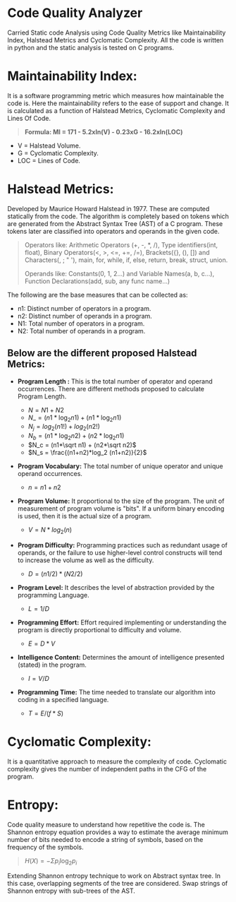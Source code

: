 
# Code Quality Analyzer
Carried Static code Analysis using Code Quality Metrics like Maintainability Index, Halstead Metrics and Cyclomatic Complexity.
All the code is written in python and the static analysis is tested on C programs.

# Maintainability Index:
It is a software programming metric which measures how maintainable the code is. Here the maintainability refers to the ease of support and change. 
It is calculated as a function of Halstead Metrics, Cyclomatic Complexity and Lines Of Code.

> **Formula: MI = 171 - 5.2xln(V) - 0.23xG - 16.2xln(LOC)** 
- V = Halstead Volume.
- G = Cyclomatic Complexity.
- LOC = Lines of Code.

# Halstead Metrics:
Developed by Maurice Howard Halstead in 1977.
These are computed statically from the code. The algorithm is completely based on tokens which are generated from the Abstract Syntax Tree (AST) of a C program.
These tokens later are classified into operators and operands in the given code. 
> Operators like: Arithmetic Operators (+, -, *, /), Type identifiers(int, float), Binary Operators(<, >, <=, +=, /=), Brackets({}, (), []) and Characters(, ; " '), main, for, while, if, else, return, break, struct, union.
> 
> Operands like: Constants(0, 1, 2...) and Variable Names(a, b, c...), Function Declarations(add, sub, any func name...)

The following are the base measures that can be collected as:
- n1: Distinct number of operators in a program.
- n2: Distinct number of operands in a program.
- N1: Total number of operators in a program.
- N2: Total number of operands in a program.

## Below are the different proposed Halstead Metrics:
- **Program Length :** This is the total number of operator and operand occurrences.
There are different methods proposed to calculate Program Length.
  - $N = N1 + N2$
  - $N\_ = (n1*\log_2 n1) + (n1*\log_2 n1)$
  - $N_j = log_2(n1!) + log_2(n2!)$
  - $N_b = (n1*\log_2 n2) + (n2*\log_2 n1)$
  - $N_c = (n1*\sqrt n1) + (n2*\sqrt n2)$
  - $N_s = \frac{(n1+n2)*log_2 (n1+n2)}{2}$
 
 - **Program Vocabulary:** The total number of unique operator and unique operand occurrences.
	  - $n = n1 + n2$
  - **Program Volume:** It proportional to the size of the program. The unit of measurement of program volume is "bits". If a uniform binary encoding is used, then it is the actual size of a program.
	  - $V = N * log_2 (n)$
  - **Program Difficulty:** Programming practices such as redundant usage of operands, or the failure to use higher-level control constructs will tend to increase the volume as well as the difficulty.
	  - $D = (n1/2) * (N2/2)$
  - **Program Level:** It describes the level of abstraction provided by the programming Language.
	- $L = 1/D$
- **Programming Effort:** Effort required implementing or understanding the program is directly proportional to difficulty and volume.
	- $E = D * V$
- **Intelligence Content:** Determines the amount of intelligence presented (stated) in the program.
	- $I = V/D$
- **Programming Time:** The time needed to translate our algorithm into coding in a specified language.
	- $T = E/(f*S)$

# Cyclomatic Complexity:
It is a quantitative approach to measure the complexity of code.
Cyclomatic complexity gives the number of independent paths in the CFG of the program.

# Entropy:
Code quality measure to understand how repetitive the code is.
The Shannon entropy equation provides a way to estimate the average minimum number of bits needed to encode a string of symbols, based on the frequency of the symbols.
> $H(X) = -\Sigma p_i \log_2 p_i$

Extending Shannon entropy technique to work on Abstract syntax tree. In this case, overlapping segments of the tree are considered. Swap strings of Shannon entropy with sub-trees of the AST.
